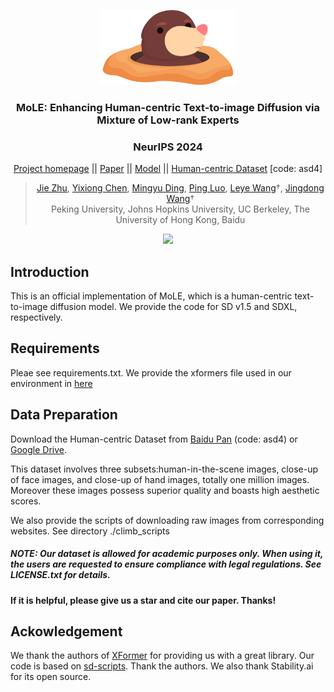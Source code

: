 <p align="center">
  <img src="img/title.png"  height=120>
</p>

### <div align="center"> MoLE: Enhancing Human-centric Text-to-image Diffusion via Mixture of Low-rank Experts<div> 
### <div align="center"> NeurIPS 2024 <div> 

<div align="center">

[Project homepage](https://sites.google.com/view/mole4diffuser/) || [Paper](https://arxiv.org/abs/2410.23332) ||  [Model](https://huggingface.co/jiezhueval/MoLE-SDXL/tree/main) || [Human-centric Dataset](https://pan.baidu.com/s/1QL_IImARcBBLwleXEI1wsg) [code: asd4]

</div>

<div align="center">

>[Jie Zhu](https://scholar.google.com/citations?user=ZL506kEAAAAJ&hl=zh-CN), [Yixiong Chen](https://schuture.github.io/), 
[Mingyu Ding](https://dingmyu.github.io/), [Ping Luo](http://luoping.me/),
[Leye Wang](https://wangleye.github.io/)&#8224;,
[Jingdong Wang](https://jingdongwang2017.github.io/)&#8224;
<br>Peking University, Johns Hopkins University, UC Berkeley, The University of Hong Kong, Baidu<br>

</div>

<p align="center">
  <img src="img/case.png"  height=400>
</p>


## Introduction
This is an official implementation of MoLE, which is a human-centric text-to-image diffusion model. We provide the code for SD v1.5 and SDXL, respectively.  

## Requirements
Pleae see requirements.txt. We provide the xformers file used in our environment in [here](https://drive.google.com/drive/folders/1h390KY7VVXhXqXd1r1-np4E6vdEXxUUU?usp=sharing)

## Data Preparation
Download the Human-centric Dataset from [Baidu Pan](https://pan.baidu.com/s/1QL_IImARcBBLwleXEI1wsg) (code: asd4) or [Google Drive](https://drive.google.com/drive/folders/1jWOouxul6LZWHsU1NsH2RvZemzfgR3PN?usp=sharing).

This dataset involves three subsets:human-in-the-scene images, close-up of face images, and close-up of hand images, totally one million images. Moreover these images possess superior quality and boasts high aesthetic scores.

We also provide the scripts of downloading raw images from corresponding websites. See directory ./climb_scripts

##### NOTE: Our dataset is allowed for academic purposes only. When using it, the users are requested to ensure compliance with legal regulations. See LICENSE.txt for details.

#### If it is helpful, please give us a star and cite our paper. Thanks!

## Ackowledgement
We thank the authors of [XFormer](https://github.com/lucidrains/xformers) for providing us with a great library. Our code is based on [sd-scripts](https://github.com/kohya-ss/sd-scripts). Thank the authors. We also thank Stability.ai for
its open source.




